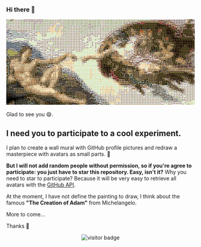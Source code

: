 ### Hi there 👋

<div align="center">
    <a href="https://raw.githubusercontent.com/pgrimaud/pgrimaud/master/data/output.jpg">
        <img src="https://raw.githubusercontent.com/pgrimaud/pgrimaud/master/data/output.jpg" alt="Output picture"/>
    </a>
</div>

Glad to see you :smile:.

## I need you to participate to a cool experiment.

I plan to create a wall mural with GitHub profile pictures and redraw a masterpiece with avatars as small parts. :art:

**But I will not add random people without permission, so if you're agree to participate: you just have to star this repository. Easy, isn't it?** Why you need to star to participate? Because it will be very easy to retrieve all avatars with the [GitHub API](https://developer.github.com/v3/activity/starring/#list-stargazers).

At the moment, I have not define the painting to draw, I think about the famous **"The Creation of Adam"** from Michelangelo.

More to come...

Thanks :pray:

<p align="center">
  <img src="https://visitor-badge.glitch.me/badge?page_id=pgrimaud.pgrimaud" alt="visitor badge"/>
</p>


